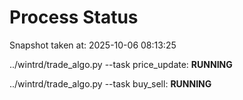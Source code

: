 # Process Status

Snapshot taken at: 2025-10-06 08:13:25

../wintrd/trade_algo.py --task price_update: **RUNNING**

../wintrd/trade_algo.py --task buy_sell: **RUNNING**

